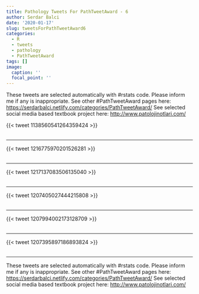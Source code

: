```yaml
---
title: Pathology Tweets For PathTweetAward - 6
author: Serdar Balci
date: '2020-01-17'
slug: tweetsForPathTweetAward6
categories:
  - R
  - tweets
  - pathology
  - PathTweetAward
tags: []
image:
  caption: ''
  focal_point: ''
---
```



These tweets are selected automatically with #rstats code. Please inform me if any is inappropriate.
See other #PathTweetAward pages here: https://serdarbalci.netlify.com/categories/PathTweetAward/ 
See selected social media based textbook project here: http://www.patolojinotlari.com/

{{< tweet 1138560541264359424 >}}
<br>
<br>
<hr>
{{< tweet 1216775970201526281 >}}
<br>
<br>
<hr>
{{< tweet 1217137083506135040 >}}
<br>
<br>
<hr>
{{< tweet 1207405027444215808 >}}
<br>
<br>
<hr>
{{< tweet 1207994002173128709 >}}
<br>
<br>
<hr>
{{< tweet 1207395897186893824 >}}
<br>
<br>
<hr>


These tweets are selected automatically with #rstats code. Please inform me if any is inappropriate.
See other #PathTweetAward pages here: https://serdarbalci.netlify.com/categories/PathTweetAward/ 
See selected social media based textbook project here: http://www.patolojinotlari.com/
